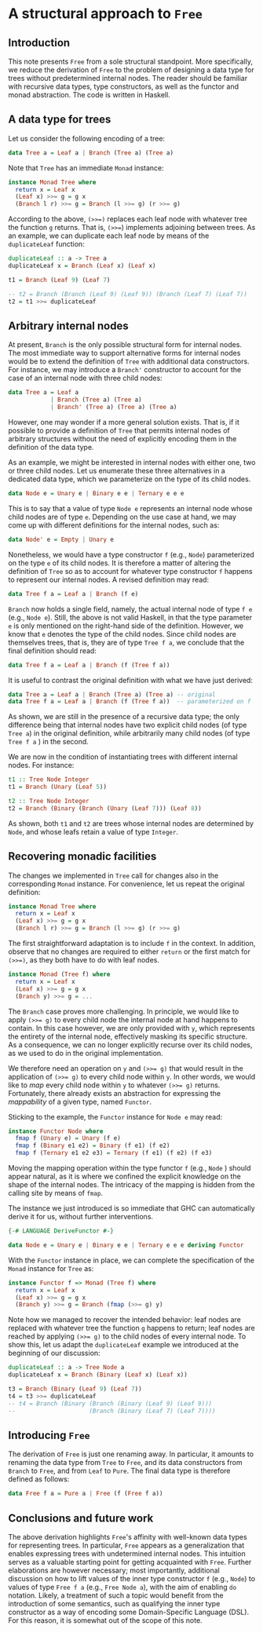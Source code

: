 # A structural approach to `Free`

## Introduction
This note presents `Free` from a sole structural standpoint. More specifically, we reduce the derivation of `Free` to the problem of designing a data type for trees without predetermined internal nodes. The reader should be familiar with recursive data types, type constructors, as well as the functor and monad abstraction. The code is written in Haskell.

## A data type for trees
Let us consider the following encoding of a tree:

```haskell
data Tree a = Leaf a | Branch (Tree a) (Tree a)
```

Note that `Tree` has an immediate `Monad` instance:

```haskell
instance Monad Tree where
  return x = Leaf x
  (Leaf x) >>= g = g x
  (Branch l r) >>= g = Branch (l >>= g) (r >>= g)
```

According to the above, `(>>=)` replaces each leaf node with whatever tree the function `g` returns. That is, `(>>=`) implements adjoining between trees. As an example, we can duplicate each leaf node by means of the `duplicateLeaf` function:

```haskell
duplicateLeaf :: a -> Tree a
duplicateLeaf x = Branch (Leaf x) (Leaf x)

t1 = Branch (Leaf 9) (Leaf 7)

-- t2 = Branch (Branch (Leaf 9) (Leaf 9)) (Branch (Leaf 7) (Leaf 7))
t2 = t1 >>= duplicateLeaf
```

## Arbitrary internal nodes
At present, `Branch` is the only possible structural form for internal nodes. The most immediate way to support alternative forms for internal nodes would be to extend the definition of `Tree` with additional data constructors. For instance, we may introduce a `Branch'` constructor to account for the case of an internal node with three child nodes:

```haskell
data Tree a = Leaf a
            | Branch (Tree a) (Tree a)
            | Branch' (Tree a) (Tree a) (Tree a)
```

However, one may wonder if a more general solution exists. That is, if it possible to provide a definition of `Tree` that permits internal nodes of arbitrary structures without the need of explicitly encoding them in the definition of the data type.

As an example, we might be interested in internal nodes with either one, two or three child nodes. Let us enumerate these three alternatives in a dedicated data type, which we parameterize on the type of its child nodes.

```haskell
data Node e = Unary e | Binary e e | Ternary e e e
```

This is to say that a value of type `Node e` represents an internal node whose child nodes are of type `e`. Depending on the use case at hand, we may come up with different definitions for the internal nodes, such as:

```haskell
data Node' e = Empty | Unary e
```

Nonetheless, we would have a type constructor `f` (e.g., `Node`) parameterized on the type `e` of its child nodes. It is therefore a matter of altering the definition of `Tree` so as to account for whatever type constructor `f` happens to represent our internal nodes. A revised definition may read:

```haskell
data Tree f a = Leaf a | Branch (f e)
```

`Branch` now holds a single field, namely, the actual internal node of type `f e` (e.g., `Node e`). Still, the above is not valid Haskell, in that the type parameter `e` is only mentioned on the right-hand side of the definition. However, we know that `e` denotes the type of the child nodes. Since child nodes are themselves trees, that is, they are of type `Tree f a`, we conclude that the final definition should read:

```haskell
data Tree f a = Leaf a | Branch (f (Tree f a))
```

It is useful to contrast the original definition with what we have just derived:

```haskell
data Tree a = Leaf a | Branch (Tree a) (Tree a) -- original
data Tree f a = Leaf a | Branch (f (Tree f a))  -- parameterized on f
```

As shown, we are still in the presence of a recursive data type; the only difference being that internal nodes have two explicit child nodes (of type `Tree a`) in the original definition, while arbitrarily many child nodes (of type `Tree f a` ) in the second.

We are now in the condition of instantiating trees with different internal nodes. For instance:

```haskell
t1 :: Tree Node Integer
t1 = Branch (Unary (Leaf 5))

t2 :: Tree Node Integer
t2 = Branch (Binary (Branch (Unary (Leaf 7))) (Leaf 8))
```

As shown, both `t1` and `t2` are trees whose internal nodes are determined by `Node`, and whose leafs retain a value of type `Integer`.

## Recovering monadic facilities
The changes we implemented in `Tree` call for changes also in the corresponding `Monad` instance. For convenience, let us repeat the original definition:

```haskell
instance Monad Tree where
  return x = Leaf x
  (Leaf x) >>= g = g x
  (Branch l r) >>= g = Branch (l >>= g) (r >>= g)
```

The first straightforward adaptation is to include `f` in the context. In addition, observe that no changes are required to either `return` or the first match for `(>>=)`, as they both have to do with leaf nodes.

```haskell
instance Monad (Tree f) where
  return x = Leaf x
  (Leaf x) >>= g = g x
  (Branch y) >>= g = ...
```

The `Branch` case proves more challenging. In principle, we would like to apply `(>>= g)` to every child node the internal node at hand happens to contain. In this case however, we are only provided with `y`, which represents the entirety of the internal node, effectively masking its specific structure. As a consequence, we can no longer explicitly recurse over its child nodes, as we used to do in the original implementation.

We therefore need an operation on `y` and `(>>= g)` that would result in the application of `(>>= g)` to every child node within `y`. In other words, we would like to *map* every child node within `y` to whatever `(>>= g)` returns. Fortunately, there already exists an abstraction for expressing the *mappability* of a given type, named `Functor`.

Sticking to the example, the `Functor` instance for `Node e` may read:

```haskell
instance Functor Node where
  fmap f (Unary e) = Unary (f e)
  fmap f (Binary e1 e2) = Binary (f e1) (f e2)
  fmap f (Ternary e1 e2 e3) = Ternary (f e1) (f e2) (f e3)
```

Moving the mapping operation within the type functor `f` (e.g., `Node` ) should appear natural, as it is where we confined the explicit knowledge on the shape of the internal nodes. The intricacy of the mapping is hidden from the calling site by means of `fmap`.

The instance we just introduced is so immediate that GHC can automatically derive it for us, without further interventions.

```haskell
{-# LANGUAGE DeriveFunctor #-}

data Node e = Unary e | Binary e e | Ternary e e e deriving Functor
```

With the `Functor` instance in place, we can complete the specification of the `Monad` instance for `Tree` as:

```haskell
instance Functor f => Monad (Tree f) where
  return x = Leaf x
  (Leaf x) >>= g = g x
  (Branch y) >>= g = Branch (fmap (>>= g) y)
```

Note how we managed to recover the intended behavior: leaf nodes are replaced with whatever tree the function `g` happens to return; leaf nodes are reached by applying `(>>= g)` to the child nodes of every internal node. To show this, let us adapt the `duplicateLeaf` example we introduced at the beginning of our discussion:

```haskell
duplicateLeaf :: a -> Tree Node a
duplicateLeaf x = Branch (Binary (Leaf x) (Leaf x))

t3 = Branch (Binary (Leaf 9) (Leaf 7))
t4 = t3 >>= duplicateLeaf
-- t4 = Branch (Binary (Branch (Binary (Leaf 9) (Leaf 9)))
--                     (Branch (Binary (Leaf 7) (Leaf 7))))
```

## Introducing `Free`
The derivation of `Free` is just one renaming away. In particular, it amounts to renaming the data type from `Tree` to `Free`, and its data constructors from  `Branch` to `Free`, and from `Leaf` to `Pure`. The final data type is therefore defined as follows:

```haskell
data Free f a = Pure a | Free (f (Free f a))
```

## Conclusions and future work
The above derivation highlights `Free`'s affinity with well-known data types for representing trees. In particular, `Free` appears as a generalization that enables expressing trees with undetermined internal nodes. This intuition serves as a valuable starting point for getting acquainted with `Free`. Further elaborations are however necessary; most importantly, additional discussion on how to lift values of the inner type constructor `f` (e.g., `Node`) to values of type `Free f a` (e.g., `Free Node a`), with the aim of enabling `do` notation. Likely, a treatment of such a topic would benefit from the introduction of some semantics, such as qualifying the inner type constructor as a way of encoding some Domain-Specific Language (DSL). For this reason, it is somewhat out of the scope of this note.
